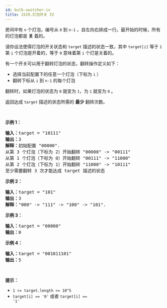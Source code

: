 ```yaml
---
id: bulb-switcher-iv
title: 1529.灯泡开关 IV
---
```

房间中有 <code>n</code> 个灯泡，编号从 <code>0</code> 到 <code>n-1</code> ，自左向右排成一行。最开始的时候，所有的灯泡都是 **关** 着的。

请你设法使得灯泡的开关状态和 <code>target</code> 描述的状态一致，其中 <code>target[i]</code> 等于 <code>1</code> 第 <code>i</code> 个灯泡是开着的，等于 <code>0</code> 意味着第 <code>i</code> 个灯是关着的。

有一个开关可以用于翻转灯泡的状态，翻转操作定义如下：


- 选择当前配置下的任意一个灯泡（下标为 <code>i</code> ）
- 翻转下标从 <code>i</code> 到 <code>n-1</code> 的每个灯泡

翻转时，如果灯泡的状态为 <code>0</code> 就变为 <code>1</code>，为 <code>1</code> 就变为 <code>0</code> 。

返回达成 <code>target</code> 描述的状态所需的 **最少** 翻转次数。

 

**示例 1：**


<pre><strong>输入：</strong>target = &#34;10111&#34;<br/><strong>输出：</strong>3<br/><strong>解释：</strong>初始配置 &#34;00000&#34;.<br/>从第 3 个灯泡（下标为 2）开始翻转 &#34;00000&#34; -&gt; &#34;00111&#34;<br/>从第 1 个灯泡（下标为 0）开始翻转 &#34;00111&#34; -&gt; &#34;11000&#34;<br/>从第 2 个灯泡（下标为 1）开始翻转 &#34;11000&#34; -&gt; &#34;10111&#34;<br/>至少需要翻转 3 次才能达成 target 描述的状态</pre>

**示例 2：**


<pre><strong>输入：</strong>target = &#34;101&#34;<br/><strong>输出：</strong>3<br/><strong>解释：</strong>&#34;000&#34; -&gt; &#34;111&#34; -&gt; &#34;100&#34; -&gt; &#34;101&#34;.<br/></pre>

**示例 3：**


<pre><strong>输入：</strong>target = &#34;00000&#34;<br/><strong>输出：</strong>0<br/></pre>

**示例 4：**


<pre><strong>输入：</strong>target = &#34;001011101&#34;<br/><strong>输出：</strong>5<br/></pre>

 

**提示：**


- <code>1 &lt;= target.length &lt;= 10^5</code>
- <code>target[i] == &#39;0&#39;</code> 或者 <code>target[i] == &#39;1&#39;</code>

